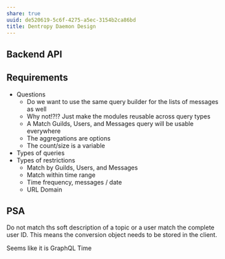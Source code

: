 ```yaml
---
share: true
uuid: de520619-5c6f-4275-a5ec-3154b2ca86bd
title: Dentropy Daemon Design
---
```


## Backend API

## Requirements

* Questions
  * Do we want to use the same query builder for the lists of messages as well
  * Why not!?!? Just make the modules reusable across query types
  * A Match Guilds, Users, and Messages query will be usable everywhere
  * The aggregations are options
  * The count/size is a variable
* Types of queries
* Types of restrictions
  * Match by Guilds, Users, and Messages
  * Match within time range
  * Time frequency, messages / date
  * URL Domain

## PSA

Do not match ths soft description of a topic or a user match the complete user ID. This means the conversion object needs to be stored in the client.

Seems like it is GraphQL Time